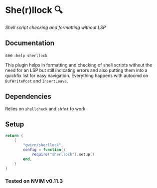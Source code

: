 # She(r)llock 🔍

*Shell script checking and formatting without LSP*

## Documentation

see `:help sherllock`

This plugin helps in formatting and checking of shell scripts without the need for an LSP but still indicating errors and also putting them into a quickfix list for easy navigation. Everything happens with autocmd on `BufWritePost` and `InsertLeave`.

## Dependencies

Relies on `shellcheck` and `shfmt` to work.

## Setup

```lua
return {
    {
        "gwirn/sherllock",
        config = function()
            require("sherllock").setup()
        end,
    }
}
```


### Tested on NVIM v0.11.3
